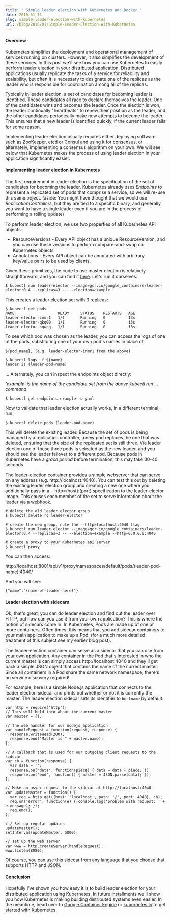 ```yaml
---
title: " Simple leader election with Kubernetes and Docker "
date: 2016-01-11
slug: simple-leader-election-with-kubernetes
url: /blog/2016/01/Simple-Leader-Election-With-Kubernetes
---
```


####  Overview


Kubernetes simplifies the deployment and operational management of services running on clusters. However, it also simplifies the development of these services. In this post we'll see how you can use Kubernetes to easily perform leader election in your distributed application. Distributed applications usually replicate the tasks of a service for reliability and scalability, but often it is necessary to designate one of the replicas as the leader who is responsible for coordination among all of the replicas.

Typically in leader election, a set of candidates for becoming leader is identified. These candidates all race to declare themselves the leader. One of the candidates wins and becomes the leader. Once the election is won, the leader continually "heartbeats" to renew their position as the leader, and the other candidates periodically make new attempts to become the leader. This ensures that a new leader is identified quickly, if the current leader fails for some reason.

Implementing leader election usually requires either deploying software such as ZooKeeper, etcd or Consul and using it for consensus, or alternately, implementing a consensus algorithm on your own. We will see below that Kubernetes makes the process of using leader election in your application significantly easier.

####  Implementing leader election in Kubernetes


The first requirement in leader election is the specification of the set of candidates for becoming the leader. Kubernetes already uses _Endpoints_ to represent a replicated set of pods that comprise a service, so we will re-use this same object. (aside: You might have thought that we would use _ReplicationControllers_, but they are tied to a specific binary, and generally you want to have a single leader even if you are in the process of performing a rolling update)

To perform leader election, we use two properties of all Kubernetes API objects:

* ResourceVersions - Every API object has a unique ResourceVersion, and you can use these versions to perform compare-and-swap on Kubernetes objects
* Annotations - Every API object can be annotated with arbitrary key/value pairs to be used by clients.

Given these primitives, the code to use master election is relatively straightforward, and you can find it [here][1]. Let's run it ourselves.

```    
$ kubectl run leader-elector --image=gcr.io/google_containers/leader-elector:0.4 --replicas=3 -- --election=example
```

This creates a leader election set with 3 replicas:

```    
$ kubectl get pods
NAME                   READY     STATUS    RESTARTS   AGE
leader-elector-inmr1   1/1       Running   0          13s
leader-elector-qkq00   1/1       Running   0          13s
leader-elector-sgwcq   1/1       Running   0          13s
```

To see which pod was chosen as the leader, you can access the logs of one of the pods, substituting one of your own pod's names in place of

```  
${pod_name}, (e.g. leader-elector-inmr1 from the above)

$ kubectl logs -f ${name}
leader is (leader-pod-name)
```
… Alternately, you can inspect the endpoints object directly:


_'example' is the name of the candidate set from the above kubectl run … command_
```
$ kubectl get endpoints example -o yaml
```
Now to validate that leader election actually works, in a different terminal, run:

```  
$ kubectl delete pods (leader-pod-name)
```
This will delete the existing leader. Because the set of pods is being managed by a replication controller, a new pod replaces the one that was deleted, ensuring that the size of the replicated set is still three. Via leader election one of these three pods is selected as the new leader, and you should see the leader failover to a different pod. Because pods in Kubernetes have a _grace period_ before termination, this may take 30-40 seconds.

The leader-election container provides a simple webserver that can serve on any address (e.g. http://localhost:4040). You can test this out by deleting the existing leader election group and creating a new one where you additionally pass in a --http=(host):(port) specification to the leader-elector image. This causes each member of the set to serve information about the leader via a webhook.

```    
# delete the old leader elector group
$ kubectl delete rc leader-elector

# create the new group, note the --http=localhost:4040 flag
$ kubectl run leader-elector --image=gcr.io/google_containers/leader-elector:0.4 --replicas=3 -- --election=example --http=0.0.0.0:4040

# create a proxy to your Kubernetes api server
$ kubectl proxy
```

You can then access:


http://localhost:8001/api/v1/proxy/namespaces/default/pods/(leader-pod-name):4040/


And you will see:

```  
{"name":"(name-of-leader-here)"}
```
####  Leader election with sidecars


Ok, that's great, you can do leader election and find out the leader over HTTP, but how can you use it from your own application? This is where the notion of sidecars come in. In Kubernetes, Pods are made up of one or more containers. Often times, this means that you add sidecar containers to your main application to make up a Pod. (for a much more detailed treatment of this subject see my earlier blog post).

The leader-election container can serve as a sidecar that you can use from your own application. Any container in the Pod that's interested in who the current master is can simply access http://localhost:4040 and they'll get back a simple JSON object that contains the name of the current master. Since all containers in a Pod share the same network namespace, there's no service discovery required!

For example, here is a simple Node.js application that connects to the leader election sidecar and prints out whether or not it is currently the master. The leader election sidecar sets its identifier to `hostname` by default.

```    
var http = require('http');
// This will hold info about the current master
var master = {};

// The web handler for our nodejs application
var handleRequest = function(request, response) {
  response.writeHead(200);
  response.end("Master is " + master.name);
};

// A callback that is used for our outgoing client requests to the sidecar
var cb = function(response) {
  var data = '';
  response.on('data', function(piece) { data = data + piece; });
  response.on('end', function() { master = JSON.parse(data); });
};

// Make an async request to the sidecar at http://localhost:4040
var updateMaster = function() {
  var req = http.get({host: 'localhost', path: '/', port: 4040}, cb);
  req.on('error', function(e) { console.log('problem with request: ' + e.message); });
  req.end();
};

/ / Set up regular updates
updateMaster();
setInterval(updateMaster, 5000);

// set up the web server
var www = http.createServer(handleRequest);
www.listen(8080);
```
Of course, you can use this sidecar from any language that you choose that supports HTTP and JSON.

#### Conclusion


Hopefully I've shown you how easy it is to build leader election for your distributed application using Kubernetes. In future installments we'll show you how Kubernetes is making building distributed systems even easier. In the meantime, head over to [Google Container Engine][2] or [kubernetes.io][3] to get started with Kubernetes.

[1]: https://github.com/kubernetes/contrib/pull/353
[2]: https://cloud.google.com/container-engine/
[3]: http://kubernetes.io/
